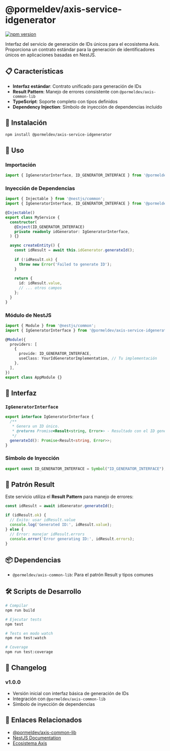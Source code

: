 # @pormeldev/axis-service-idgenerator

[![npm version](https://img.shields.io/npm/v/@pormeldev/axis-service-idgenerator.svg)](https://www.npmjs.com/package/@pormeldev/axis-service-idgenerator)

Interfaz del servicio de generación de IDs únicos para el ecosistema Axis. Proporciona un contrato estándar para la generación de identificadores únicos en aplicaciones basadas en NestJS.

## 📋 Características

- **Interfaz estándar**: Contrato unificado para generación de IDs
- **Result Pattern**: Manejo de errores consistente con `@pormeldev/axis-common-lib`
- **TypeScript**: Soporte completo con tipos definidos
- **Dependency Injection**: Símbolo de inyección de dependencias incluido

## 🚀 Instalación

```bash
npm install @pormeldev/axis-service-idgenerator
```

## 📖 Uso

### Importación

```typescript
import { IgGeneratorInterface, ID_GENERATOR_INTERFACE } from '@pormeldev/axis-service-idgenerator';
```

### Inyección de Dependencias

```typescript
import { Injectable } from '@nestjs/common';
import { IgGeneratorInterface, ID_GENERATOR_INTERFACE } from '@pormeldev/axis-service-idgenerator';

@Injectable()
export class MyService {
  constructor(
    @Inject(ID_GENERATOR_INTERFACE)
    private readonly idGenerator: IgGeneratorInterface,
  ) {}

  async createEntity() {
    const idResult = await this.idGenerator.generateId();
    
    if (!idResult.ok) {
      throw new Error('Failed to generate ID');
    }
    
    return {
      id: idResult.value,
      // ... otros campos
    };
  }
}
```

### Módulo de NestJS

```typescript
import { Module } from '@nestjs/common';
import { IgGeneratorInterface } from '@pormeldev/axis-service-idgenerator';

@Module({
  providers: [
    {
      provide: ID_GENERATOR_INTERFACE,
      useClass: YourIdGeneratorImplementation, // Tu implementación
    },
  ],
})
export class AppModule {}
```

## 🔧 Interfaz

### `IgGeneratorInterface`

```typescript
export interface IgGeneratorInterface {
  /**
   * Genera un ID único.
   * @returns Promise<Result<string, Error>> - Resultado con el ID generado o error
   */
  generateId(): Promise<Result<string, Error>>;
}
```

### Símbolo de Inyección

```typescript
export const ID_GENERATOR_INTERFACE = Symbol("ID_GENERATOR_INTERFACE");
```

## 🔄 Patrón Result

Este servicio utiliza el **Result Pattern** para manejo de errores:

```typescript
const idResult = await idGenerator.generateId();

if (idResult.ok) {
  // Éxito: usar idResult.value
  console.log('Generated ID:', idResult.value);
} else {
  // Error: manejar idResult.errors
  console.error('Error generating ID:', idResult.errors);
}
```

## 📦 Dependencias

- `@pormeldev/axis-common-lib`: Para el patrón Result y tipos comunes

## 🛠️ Scripts de Desarrollo

```bash
# Compilar
npm run build

# Ejecutar tests
npm test

# Tests en modo watch
npm run test:watch

# Coverage
npm run test:coverage
```

## 📝 Changelog

### v1.0.0
- Versión inicial con interfaz básica de generación de IDs
- Integración con `@pormeldev/axis-common-lib`
- Símbolo de inyección de dependencias


## 🔗 Enlaces Relacionados

- [@pormeldev/axis-common-lib](https://www.npmjs.com/package/@pormeldev/axis-common-lib)
- [NestJS Documentation](https://docs.nestjs.com/)
- [Ecosistema Axis](https://github.com/pormeldev)

